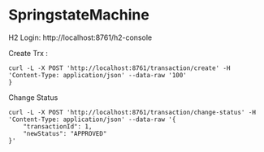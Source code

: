 # SpringstateMachine

H2 Login:
http://localhost:8761/h2-console


Create Trx :
```
curl -L -X POST 'http://localhost:8761/transaction/create' -H 'Content-Type: application/json' --data-raw '100'
}
```

Change Status
```
curl -L -X POST 'http://localhost:8761/transaction/change-status' -H 'Content-Type: application/json' --data-raw '{
    "transactionId": 1,
    "newStatus": "APPROVED"
}'
```



